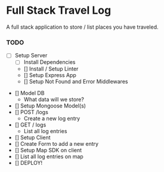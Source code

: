 # Full Stack Travel Log

A full stack application to store / list places you have traveled.

### TODO

* [ ] Setup Server
  * [ ] Install Dependencies
  * [] Install / Setup Linter
  * [] Setup Express App
  * [] Setup Not Found and Error Middlewares
* [] Model DB
  * What data will we store?
* [] Setup Mongoose Model(s)
* [] POST /logs
  * Create a new log entry
* [] GET / logs
  * List all log entries
* [] Setup Client
* [] Create Form to add a new entry
* [] Setup Map SDK on client
* [] List all log entries on map
* [] DEPLOY!
